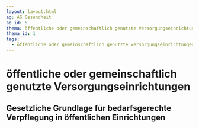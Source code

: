 ```yaml
---
layout: layout.html
ag: AG Gesundheit
ag_id: 5
thema: öffentliche oder gemeinschaftlich genutzte Versorgungseinrichtungen
thema_id: 1
tags:
  - öffentliche oder gemeinschaftlich genutzte Versorgungseinrichtungen
---
```

# öffentliche oder gemeinschaftlich genutzte Versorgungseinrichtungen

## Gesetzliche Grundlage für bedarfsgerechte Verpflegung in öffentlichen Einrichtungen

